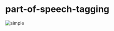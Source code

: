 # part-of-speech-tagging

![simple](https://user-images.githubusercontent.com/6957870/50063701-9130a400-017b-11e9-91ff-31ed414cd020.png)
